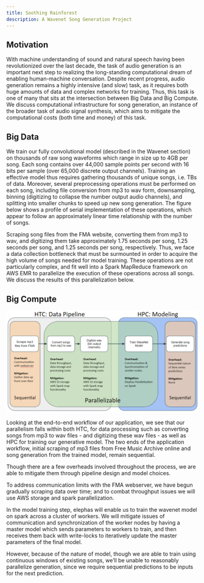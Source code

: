 ```yaml
---
title: Soothing Rainforest
description: A Wavenet Song Generation Project
---
```


## Motivation

With machine understanding of sound and natural speech having been revolutionized over the last decade, the task of audio generation is an important next step to realizing the long-standing computational dream of enabling human-machine conversation. Despite recent progress, audio generation remains a highly intensive (and slow) task, as it requires both huge amounts of data and complex networks for training. Thus, this task is one of many that sits at the intersection between Big Data and Big Compute. We discuss computational infrastructure for song generation, an instance of the broader task of audio signal synthesis, which aims to mitigate the computational costs (both time and money) of this task.

## Big Data

We train our fully convolutional model (described in the Wavenet section) on thousands of raw song waveforms which range in size up to 4GB per song. Each song contains over 44,000 sample points per second with 16 bits per sample (over 65,000 discrete output channels). Training an effective model thus requires gathering thousands of unique songs, i.e. TBs of data. Moreover, several preprocessing operations must be performed on each song, including file conversion from mp3 to wav form, downsampling, binning (digitizing to collapse the number output audio channels), and splitting into smaller chunks to speed up new song generation. The figure below shows a profile of serial implementation of these operations, which appear to follow an approximately linear time relationship with the number of songs.

Scraping song files from the FMA website, converting them from mp3 to wav, and digitizing them take approximately 1.75 seconds per song, 1.25 seconds per song, and 1.25 seconds per song, respectively. Thus, we face a data collection bottleneck that must be surmounted in order to acquire the high volume of songs needed for model training. These operations are not particularly complex, and fit well into a Spark MapReduce framework on AWS EMR to parallelize the execution of these operations across all songs. We discuss the results of this parallelization below.


## Big Compute


![pipeline](imgs/pipeline.PNG)

Looking at the end-to-end workflow of our application, we see that our parallelism falls within both HTC, for data processing such as converting songs from mp3 to wav files - and digitizing these wav files - as well as HPC for training our generative model. The two ends of the application workflow, initial scraping of mp3 files from Free Music Archive online and song generation from the trained model, remain sequential.
 
Though there are a few overheads involved throughout the process, we are able to mitigate them through pipeline design and model choices. 

To address communication limits with the FMA webserver, we have begun gradually scraping data over time; and to combat throughput issues we will use AWS storage and spark parallelization.

In the model training step, elephas will enable us to train the wavenet model on spark across a cluster of workers. We will mitigate issues of communication and synchronization of the worker nodes by having a master model which sends parameters to workers to train, and then receives them back with write-locks to iteratively update the master parameters of the final model.

However, because of the nature of model, though we are able to train using continuous windows of existing songs, we’ll be unable to reasonably parallelize generation, since we require sequential predictions to be inputs for the next prediction.








